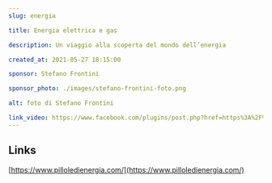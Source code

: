 ```yaml
---
slug: energia

title: Energia elettrica e gas

description: Un viaggio alla scoperta del mondo dell’energia

created_at: 2021-05-27 18:15:00

sponsor: Stefano Frontini

sponsor_photo: ./images/stefano-frontini-foto.png

alt: foto di Stefano Frontini

link_video: https://www.facebook.com/plugins/post.php?href=https%3A%2F%2Fwww.facebook.com%2Fpermalink.php%3Fstory_fbid%3D2929297637351085%26id%3D1790903721190488&show_text=true&width=500
---
```


## Links

[https://www.pilloledienergia.com/](https://www.pilloledienergia.com/)
